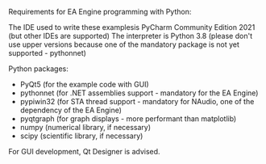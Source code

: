 Requirements for EA Engine programming with Python:

The IDE used to write these examplesis PyCharm Community Edition 2021 (but other IDEs are supported)
The interpreter is Python 3.8 (please don't use upper versions because one of the mandatory package is not yet supported - pythonnet)

Python packages:
- PyQt5 (for the example code with GUI)
- pythonnet (for .NET assemblies support - mandatory for the EA Engine)
- pypiwin32 (for STA thread support - mandatory for NAudio, one of the dependency of the EA Engine)
- pyqtgraph (for graph displays - more performant than matplotlib)
- numpy (numerical library, if necessary)
- scipy (scientific library, if necessary)

For GUI development, Qt Designer is advised.